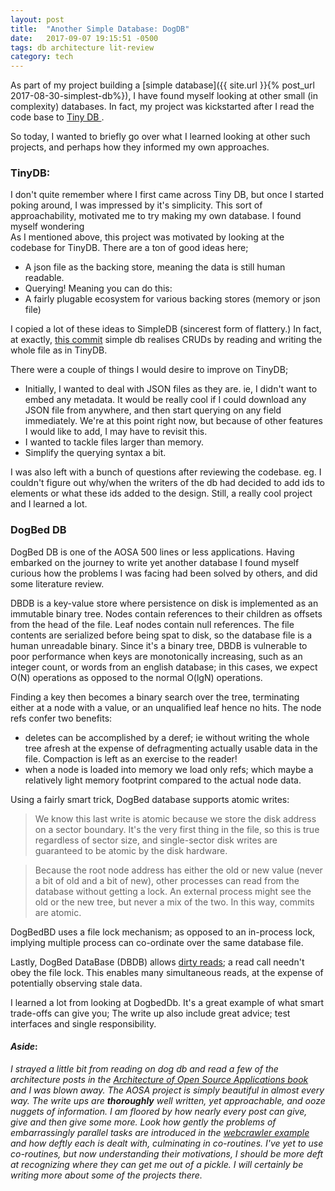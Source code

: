 ```yaml
---
layout: post
title:  "Another Simple Database: DogDB"
date:   2017-09-07 19:15:51 -0500
tags: db architecture lit-review
category: tech
---
```


As part of my project building a [simple database]({{ site.url }}{% post_url 2017-08-30-simplest-db%}), I have found myself looking at other small (in complexity) databases. In fact, my project was kickstarted after I read the code base to [ Tiny DB ](https://github.com/msiemens/tinydb). 

So today, I wanted to briefly go over what I learned looking at other such projects, and perhaps how they informed my own approaches. 

### TinyDB: 
I don't quite remember where I first came across Tiny DB, but once I started poking around, I was impressed by it's simplicity. This sort of approachability, motivated me to try making my own database. I found myself wondering  
As I mentioned above, this project was motivated by looking at the codebase for TinyDB. There are a ton of good ideas here;
* A json file as the backing store, meaning the data is still human readable. 
* Querying! Meaning you can do this:
* A fairly plugable ecosystem for various backing stores (memory or json file)
     
I copied a lot of these ideas to SimpleDB (sincerest form of flattery.) In fact, at exactly, [this commit](https://github.com/machira/SimpleDB/commit/0e91091a5de988c2503fb3bb7762f70df6112bc3) simple db realises CRUDs by reading and writing the whole file as in TinyDB. 
     
There were a couple of things I would desire to improve on TinyDB;
* Initially, I wanted to deal with JSON files as they are. ie, I didn't want to embed any metadata. It would be really cool if I could download any JSON file from anywhere, and then start querying on any field immediately. We're at this point right now, but because of other features I would like to add, I may have to revisit this.
* I wanted to tackle files larger than memory. 
* Simplify the querying syntax a bit.

I was also left with a bunch of questions after reviewing the codebase. eg. I couldn't figure out why/when the writers of the db had decided to add ids to elements or what these ids added to the design. Still, a really cool project and I learned a lot.  


### DogBed DB

DogBed DB is one of the AOSA 500 lines or less applications. Having embarked on the journey to write yet another database I found myself curious how the problems I was facing had been solved by others, and did some literature review.

DBDB is a key-value store where persistence on disk is implemented as an immutable binary tree. Nodes contain references to their children as offsets from the head of the file. Leaf nodes contain null references. The file contents are serialized before being spat to disk, so the database file is a human unreadable binary. Since it's a binary tree, DBDB is vulnerable to poor performance when keys are monotonically increasing, such as an integer count, or words from an english database; in this cases, we expect O(N) operations as opposed to the normal O(lgN) operations. 
 
 Finding a key then becomes a binary search over the tree, terminating either at a node with a value, or an unqualified leaf hence no hits.
 The node refs confer two benefits: 
 * deletes can be accomplished by a deref; ie without writing the whole tree afresh at the expense of defragmenting actually usable data in the file. Compaction is left as an exercise to the reader!
 * when a node is loaded into memory we load only refs; which maybe a relatively light memory footprint compared to the actual node data.
 
 Using a fairly smart trick, DogBed database supports atomic writes:
 >We know this last write is atomic because we store the disk address on a sector boundary. It's the very first thing in the file, so this is true regardless of sector size, and single-sector disk writes are guaranteed to be atomic by the disk hardware.
   
 >Because the root node address has either the old or new value (never a bit of old and a bit of new), other processes can read from the database without getting a lock. An external process might see the old or the new tree, but never a mix of the two. In this way, commits are atomic.

DogBedBD uses a file lock mechanism; as opposed to an in-process lock, implying multiple process can co-ordinate over the same database file.

Lastly, DogBed DataBase (DBDB) allows [dirty reads](https://en.wikipedia.org/wiki/Isolation_(database_systems)#Dirty_reads); a read call needn't obey the file lock. This enables many simultaneous reads, at the expense of potentially observing stale data. 

I learned a lot from looking at DogbedDb. It's a great example of what smart trade-offs can give you; The write up also include great advice; test interfaces and single responsibility.




#### *Aside*: 
*I strayed a little bit from reading on dog db and read a few of the architecture posts in the [Architecture of Open Source Applications book](aosabook.org) and I was blown away. The AOSA project is simply beautiful in almost every way. The write ups are **thoroughly** well written,  yet approachable, and ooze nuggets of information. I am floored by how nearly every post can give, give and then give some more. Look how gently the problems of embarrassingly parallel tasks are introduced in the  [webcrawler example](https://github.com/aosabook/500lines/blob/master/crawler/crawler.markdown)  and how deftly each is dealt with, culminating in co-routines. I've yet to use co-routines,  but now understanding their motivations, I should be more deft at recognizing where they can get me out of a pickle.   I will certainly be writing more about some of the projects there.*